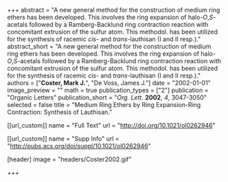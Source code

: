 +++
abstract = "A new general method for the construction of medium ring ethers has been developed.  This involves the ring expansion of halo-_O_,_S_-acetals followed by a Ramberg-Backlund ring contraction reaction with concomitant extrusion of the sulfur atom.  This methodol. has been utilized for the synthesis of racemic _cis_- and _trans_-lauthisan (I and II resp.)."
abstract_short = "A new general method for the construction of medium ring ethers has been developed.  This involves the ring expansion of halo-_O_,_S_-acetals followed by a Ramberg-Backlund ring contraction reaction with concomitant extrusion of the sulfur atom.  This methodol. has been utilized for the synthesis of racemic _cis_- and _trans_-lauthisan (I and II resp.)."
authors = ["**Coster, Mark J.**", "De Voss, James J."]
date = "2002-01-01"
image_preview = ""
math = true
publication_types = ["2"]
publication = "Organic Letters"
publication_short = "_Org. Lett._ **2002**, _4_, 3047-3050"
selected = false
title = "Medium Ring Ethers by Ring Expansion-Ring Contraction: Synthesis of Lauthisan."

[[url_custom]]
  name = "Full Text"
  url = "http://doi.org/10.1021/ol0262946"

[[url_custom]]
  name = "Supp Info"
  url = "http://pubs.acs.org/doi/suppl/10.1021/ol0262946"

[header]
image = "headers/Coster2002.gif"

+++
